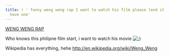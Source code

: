 ```yaml
---
title: ! ' funny weng weng rap I want to watch his film please lend it to me if you
  have one'
---
```


<p><a href="http://www.youtube.com/watch?v=eqh5O9LbjhY">WENG WENG RAP</a></p>

<p>Who knows this philipne film start, i want to watch his movie <img src='http://www.rijiben.org/smilies/icon_wink.gif' alt=';)' class='wp-smiley' /> </p>

<p>Wikipedia has everything, hehe 
<a href="http://en.wikipedia.org/wiki/Weng_Weng">http://en.wikipedia.org/wiki/Weng_Weng</a></p>
